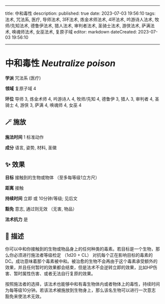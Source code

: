 
---
title: 中和毒性
description: 
published: true
date: 2023-07-03 19:56:10
tags: 法术, 咒法系, 医疗, 导师法术, 3环法术, 炼金术师法术, 4环法术, 吟游诗人法术, 牧师/先知法术, 德鲁伊法术, 猎人法术, 审判者法术, 圣骑士法术, 游侠法术, 萨满法术, 唤魂师法术, 女巫法术, 复原子域
editor: markdown
dateCreated: 2023-07-03 19:56:10

---

# **中和毒性** *Neutralize poison*

**学派** 咒法系 (医疗) 

**领域** 复原子域 4

**环位** 导师 3, 炼金术师 4, 吟游诗人 4, 牧师/先知 4, 德鲁伊 3, 猎人 3, 审判者 4, 圣骑士 4, 游侠 3, 萨满 4, 唤魂师 4, 女巫 4

## 🪄 施放

**施法时间** 1 标准动作

**成分** 语言, 姿势, 材料, 圣徽

## ✨ 效果 

**目标** 接触到的生物或物体 （至多每等级1立方尺） 

**距离** 接触  

**持续时间** 立即 或 10分钟/等级; 见后文 

**豁免** 意志, 通过则无效 （无害, 物品）

**法术抗力** 是

## 📖 描述

你可以中和你接触到的生物或物品身上的任何种类的毒素。若目标是一个生物，那么你必须进行施法者等级检定 （1d20 + CL） 对抗每个正在影响目标的毒素的DC。成功意味着那个毒素被中和。被治愈的生物不会再由于这个毒素承受额外的效果，并且任何暂时的效果都会结束，但是法术不会逆转立即的效果，比如HP伤害、暂时属性伤害、或者无法自行复原的效果。

按照施法者的选择，该法术也能够中和有毒生物体内或者物体上的毒性，持续时间为每等级10分钟。若该法术被施放到生物身上，那么该名生物可以进行一次意志豁免来使法术无效。
    
